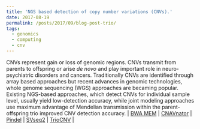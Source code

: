 ```yaml
---
title: 'NGS based detection of copy number variations (CNVs).'
date: 2017-08-19
permalink: /posts/2017/09/blog-post-trio/
tags:
  - genomics
  - computing
  - cnv
---
```

CNVs represent gain or loss of genomic regions. CNVs transmit from parents to offspring or arise <i>de novo</i> and play important role in neuro-psychiatric disorders and cancers. Traditionally CNVs are identified through array based approaches but recent advances in genomic technologies, whole genome sequencing (WGS) approaches are becaming popular. Existing NGS-based approaches, which detect CNVs for individual sample level, usually yield low-detection accuracy, while joint modeling approaches use maximum advantage of Mendelian transmission within the parent-offspring trio improved CNV detection accuracy.
| [BWA MEM](https://bitbucket.org/adinasarapu/clustercomputing/src/6e3396384fc31cdb4703534a4ca42d7f6a979954/job_bwa_mpileup.sh) |
[CNAVnator](https://bitbucket.org/adinasarapu/clustercomputing/src/6e3396384fc31cdb4703534a4ca42d7f6a979954/job_cnvnator.sh) | 
[Pindel](https://bitbucket.org/adinasarapu/clustercomputing/src/6e3396384fc31cdb4703534a4ca42d7f6a979954/job_pindel.sh) | 
[SVseq2](https://bitbucket.org/adinasarapu/clustercomputing/src/6e3396384fc31cdb4703534a4ca42d7f6a979954/job_svseq2.sh) | 
[TrioCNV](https://bitbucket.org/adinasarapu/clustercomputing/src/6e3396384fc31cdb4703534a4ca42d7f6a979954/job_triocnv.sh) |
